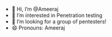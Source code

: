 - 👋 Hi, I’m @Ameeraj
- 👀 I’m interested in Penetration testing
- 💞️ I’m looking for a group of pentesters!
- 😄 Pronouns: Ameeraj

<!---
Ameeraj2503/Ameeraj2503 is a ✨ special ✨ repository because its `README.md` (this file) appears on your GitHub profile.
You can click the Preview link to take a look at your changes.
--->
